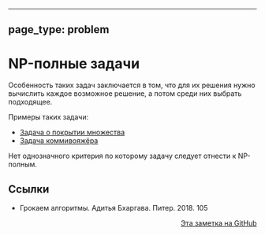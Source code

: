 

---
page_type: problem
---

# NP-полные задачи

Особенность таких задач заключается в том, что для их решения нужно вычислить каждое возможное решение, а потом среди них выбрать подходящее.

Примеры таких задачи:

* [Задача о покрытии множества](20221113193943.md)
* [Задача коммивояжёра](20221106191917.md)

Нет однозначного критерия по которому задачу следует отнести к NP-полным.

## Ссылки

- Грокаем алгоритмы. Адитья Бхаргава. Питер. 2018. 105


<p v-pre style="text-align: right">
  <a href="https://github.com/Kverde/algorithms/blob/main/source/20221113203324.md">
  Эта заметка на GitHub
  </a>
</p>
